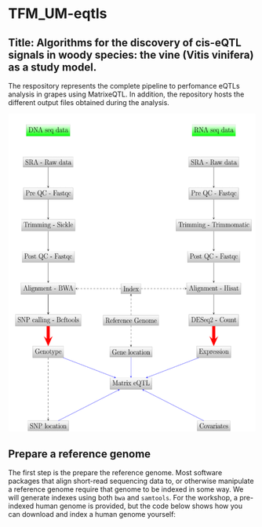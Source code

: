 # TFM_UM-eqtls
## Title: Algorithms for the discovery of cis-eQTL signals in woody species: the vine (Vitis vinifera) as a study model.


The respository represents the complete pipeline to perfomance eQTLs analysis in grapes using MatrixeQTL. In addition, the repository hosts the different output files obtained during the analysis.


![Screenshot](/Figures/generalpipeline.png)


## Prepare a reference genome
The first step is the prepare the reference genome. Most software packages that align short-read sequencing data to, or otherwise manipulate a reference genome require that genome to be indexed in some way. We will generate indexes using both `bwa` and `samtools`. For the workshop, a pre-indexed human genome is provided, but the code below shows how you can download and index a human genome yourself:
